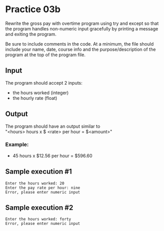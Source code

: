# Practice 03b

Rewrite the gross pay with overtime program using try and except so that the program handles non-numeric input gracefully by printing a message and exiting the program.

Be sure to include comments in the code. At a minimum, the file should include your name, date, course info and the purpose/description of the program at the top of the program file.

## Input

The program should accept 2 inputs:

-   the hours worked (integer)
-   the hourly rate (float)

## Output

The program should have an output similar to \
"\<hours> hours x \$ \<rate> per hour = \$\<amount>"

### **Example:**

-   45 hours x $12.56 per hour = $596.60

## Sample execution #1

```output
Enter the hours worked: 20
Enter the pay rate per hour: nine
Error, please enter numeric input
```

## Sample execution #2

```output
Enter the hours worked: forty
Error, please enter numeric input
```

